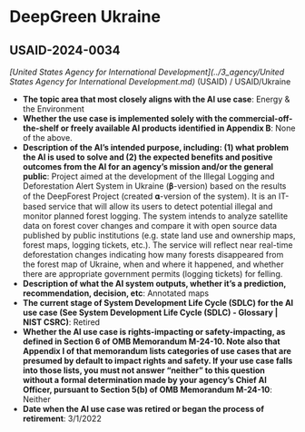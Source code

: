 # DeepGreen Ukraine
## USAID-2024-0034
_[United States Agency for International Development](../3_agency/United States Agency for International Development.md)_ (USAID) / USAID/Ukraine


+ **The topic area that most closely aligns with the AI use case**: Energy & the Environment
+ **Whether the use case is implemented solely with the commercial-off-the-shelf or freely available AI products identified in Appendix B**: None of the above.
+ **Description of the AI’s intended purpose, including: (1) what problem the AI is used to solve and (2) the expected benefits and positive outcomes from the AI for an agency’s mission and/or the general public**: Project aimed at the development of the Illegal Logging and Deforestation Alert System in Ukraine (𝛃-version) based on the results of  the DeepForest Project (created 𝛂-version of the system). It is an IT-based service that will allow its users to detect potential illegal and monitor planned forest logging. The system intends to analyze satellite data on forest cover changes and compare it with open source data published by public institutions (e.g. state land use and ownership maps, forest maps, logging tickets, etc.). The service will reflect near real-time deforestation changes indicating how many forests disappeared from the forest map of Ukraine, when and where it happened, and whether there are appropriate government permits (logging tickets) for felling.
+ **Description of what the AI system outputs, whether it’s a prediction, recommendation, decision, etc**: Annotated maps
+ **The current stage of System Development Life Cycle (SDLC) for the AI use case (See System Development Life Cycle (SDLC) - Glossary | NIST CSRC)**: Retired
+ **Whether the AI use case is rights-impacting or safety-impacting, as defined in Section 6 of OMB Memorandum M-24-10. Note also that Appendix I of that memorandum lists categories of use cases that are presumed by default to impact rights and safety. If your use case falls into those lists, you must not answer “neither” to this question without a formal determination made by your agency’s Chief AI Officer, pursuant to Section 5(b) of OMB Memorandum M-24-10**: Neither
+ **Date when the AI use case was retired or began the process of retirement**: 3/1/2022